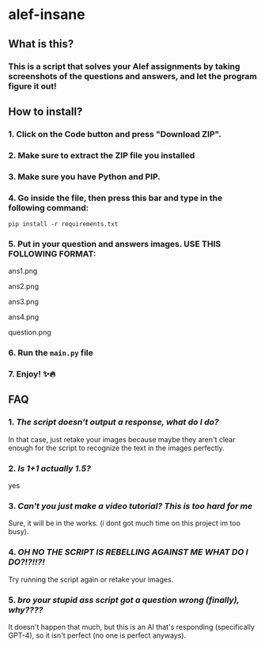 # alef-insane

## What is this?
### This is a script that solves your Alef assignments by taking screenshots of the questions and answers, and let the program figure it out!


## How to install?
### 1. Click on the Code button and press "Download ZIP".
### 2. Make sure to extract the ZIP file you installed
### 3. Make sure you have Python and PIP.
### 4. Go inside the file, then press this bar and type in the following command:
```
pip install -r requirements.txt
```
### 5. Put in your question and answers images. USE THIS FOLLOWING FORMAT:
ans1.png

ans2.png

ans3.png

ans4.png

question.png
### 6. Run the `main.py` file
### 7. Enjoy! ✨🔥



## FAQ

### 1. *The script doesn't output a response, what do I do?*
 In that case, just retake your images because maybe they aren't clear enough for the script to recognize the text in the images perfectly.

### 2. *Is 1+1 actually 1.5?*
yes

### 3. *Can't you just make a video tutorial? This is too hard for me*
Sure, it will be in the works. (i dont got much time on this project im too busy).

### 4. *OH NO THE SCRIPT IS REBELLING AGAINST ME WHAT DO I DO?!?!!?!*
Try running the script again or retake your images.

### 5. *bro your stupid ass script got a question wrong (finally), why????*
It doesn't happen that much, but this is an AI that's responding (specifically GPT-4), so it isn't perfect (no one is perfect anyways).
